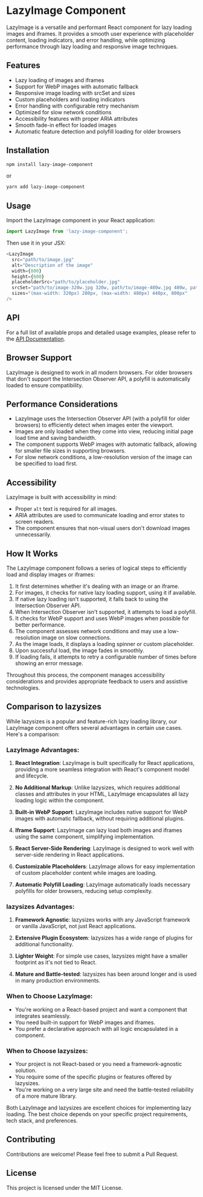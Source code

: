 # LazyImage Component

LazyImage is a versatile and performant React component for lazy loading images and iframes. It provides a smooth user experience with placeholder content, loading indicators, and error handling, while optimizing performance through lazy loading and responsive image techniques.

## Features

- Lazy loading of images and iframes
- Support for WebP images with automatic fallback
- Responsive image loading with srcSet and sizes
- Custom placeholders and loading indicators
- Error handling with configurable retry mechanism
- Optimized for slow network conditions
- Accessibility features with proper ARIA attributes
- Smooth fade-in effect for loaded images
- Automatic feature detection and polyfill loading for older browsers

## Installation

```bash
npm install lazy-image-component
```

or

```bash
yarn add lazy-image-component
```

## Usage

Import the LazyImage component in your React application:

```javascript
import LazyImage from 'lazy-image-component';
```

Then use it in your JSX:

```javascript
<LazyImage
  src="path/to/image.jpg"
  alt="Description of the image"
  width={800}
  height={600}
  placeholderSrc="path/to/placeholder.jpg"
  srcSet="path/to/image-320w.jpg 320w, path/to/image-480w.jpg 480w, path/to/image-800w.jpg 800w"
  sizes="(max-width: 320px) 280px, (max-width: 480px) 440px, 800px"
/>
```

## API

For a full list of available props and detailed usage examples, please refer to the [API Documentation](./API.md).

## Browser Support

LazyImage is designed to work in all modern browsers. For older browsers that don't support the Intersection Observer API, a polyfill is automatically loaded to ensure compatibility.

## Performance Considerations

- LazyImage uses the Intersection Observer API (with a polyfill for older browsers) to efficiently detect when images enter the viewport.
- Images are only loaded when they come into view, reducing initial page load time and saving bandwidth.
- The component supports WebP images with automatic fallback, allowing for smaller file sizes in supporting browsers.
- For slow network conditions, a low-resolution version of the image can be specified to load first.

## Accessibility

LazyImage is built with accessibility in mind:
- Proper `alt` text is required for all images.
- ARIA attributes are used to communicate loading and error states to screen readers.
- The component ensures that non-visual users don't download images unnecessarily.

## How It Works

The LazyImage component follows a series of logical steps to efficiently load and display images or iframes:

1. It first determines whether it's dealing with an image or an iframe.
2. For images, it checks for native lazy loading support, using it if available.
3. If native lazy loading isn't supported, it falls back to using the Intersection Observer API.
4. When Intersection Observer isn't supported, it attempts to load a polyfill.
5. It checks for WebP support and uses WebP images when possible for better performance.
6. The component assesses network conditions and may use a low-resolution image on slow connections.
7. As the image loads, it displays a loading spinner or custom placeholder.
8. Upon successful load, the image fades in smoothly.
9. If loading fails, it attempts to retry a configurable number of times before showing an error message.

Throughout this process, the component manages accessibility considerations and provides appropriate feedback to users and assistive technologies.

## Comparison to lazysizes

While lazysizes is a popular and feature-rich lazy loading library, our LazyImage component offers several advantages in certain use cases. Here's a comparison:

### LazyImage Advantages:

1. **React Integration**: LazyImage is built specifically for React applications, providing a more seamless integration with React's component model and lifecycle.

2. **No Additional Markup**: Unlike lazysizes, which requires additional classes and attributes in your HTML, LazyImage encapsulates all lazy loading logic within the component.

3. **Built-in WebP Support**: LazyImage includes native support for WebP images with automatic fallback, without requiring additional plugins.

4. **Iframe Support**: LazyImage can lazy load both images and iframes using the same component, simplifying implementation.

5. **React Server-Side Rendering**: LazyImage is designed to work well with server-side rendering in React applications.

6. **Customizable Placeholders**: LazyImage allows for easy implementation of custom placeholder content while images are loading.

7. **Automatic Polyfill Loading**: LazyImage automatically loads necessary polyfills for older browsers, reducing setup complexity.

### lazysizes Advantages:

1. **Framework Agnostic**: lazysizes works with any JavaScript framework or vanilla JavaScript, not just React applications.

2. **Extensive Plugin Ecosystem**: lazysizes has a wide range of plugins for additional functionality.

3. **Lighter Weight**: For simple use cases, lazysizes might have a smaller footprint as it's not tied to React.

4. **Mature and Battle-tested**: lazysizes has been around longer and is used in many production environments.

### When to Choose LazyImage:

- You're working on a React-based project and want a component that integrates seamlessly.
- You need built-in support for WebP images and iframes.
- You prefer a declarative approach with all logic encapsulated in a component.

### When to Choose lazysizes:

- Your project is not React-based or you need a framework-agnostic solution.
- You require some of the specific plugins or features offered by lazysizes.
- You're working on a very large site and need the battle-tested reliability of a more mature library.

Both LazyImage and lazysizes are excellent choices for implementing lazy loading. The best choice depends on your specific project requirements, tech stack, and preferences.

## Contributing

Contributions are welcome! Please feel free to submit a Pull Request.

## License

This project is licensed under the MIT License.
